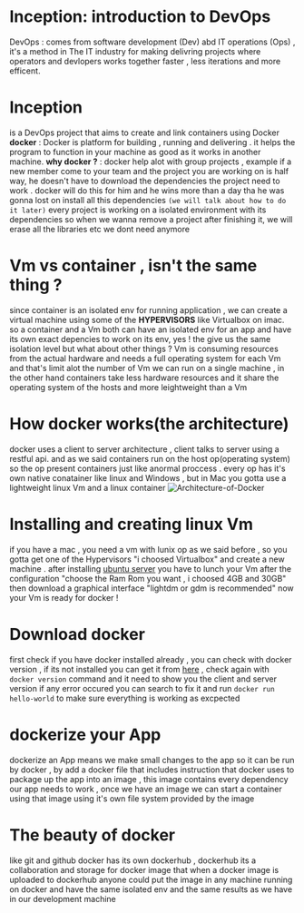 # Inception: introduction to DevOps
DevOps : comes from software development (Dev) abd IT operations (Ops) , it's a method in The IT industry for making delivring projects where operators and devlopers works together faster , less iterations and more efficent.
# Inception 
is a DevOps project that aims to create and link containers using Docker 
**docker** : Docker is platform for building , running and delivering . it helps the program to function in your machine as good as it works in another machine. 
**why docker ?** : docker help alot with group projects , example if a new member come to your team and the project you are working on is half way, he doesn't have to download the dependencies the project need to work . docker will do this for him and he wins more than a day tha he was gonna lost on install all this dependencies ``(we will talk about how to do it later)``
every project is working on a isolated environment with its dependencies so when we wanna remove a project after finishing it, we will erase all the libraries etc we dont need anymore
# Vm vs container , isn't the same thing ?
since container is an isolated env for running application , we can create a virtual machine using some of the **HYPERVISORS** like Virtualbox on imac. so a container and a Vm both can have an isolated env for an app and have its own exact depencies to work on its env, yes ! the give us the same isolation level but what about other things ? Vm is consuming resources from the actual hardware and needs a full operating system for each Vm and that's limit  alot the number of Vm we can run on a single machine , in the other hand containers take less hardware resources and it share the operating system of the hosts and more leightweight than a Vm 
# How docker works(the architecture)
docker uses a client to server architecture , client talks to server using a restful api. and as we said containers run on the host op(operating system) so the op present containers just like  anormal proccess . every op has it's own native conatainer like linux and Windows , but in Mac you gotta use a lightweight linux Vm and a linux container
![Architecture-of-Docker](https://github.com/kslik9/Inception/assets/115497057/81affb9c-b573-46d9-8aa1-e94be81b6d75)
# Installing and creating linux Vm
if you have a mac , you need a vm with lunix op as we said before , so you gotta get one of the Hypervisors "i choosed Virtualbox" and create a new machine . after installing [ubuntu server](https://ubuntu.com/download/server) you have to lunch your Vm after the configuration "choose the Ram Rom you want , i choosed 4GB and 30GB" then download a graphical interface "lightdm or gdm is recommended" now your Vm is ready for docker !
# Download docker 
first check if you have docker installed already , you can check with docker version , if its not installed you can get it from [here](https://docs.docker.com/engine/install/) , check again with ``docker version`` command and it need to show you the client and server version if any error occured you can search to fix it and run ``docker run hello-world`` to make sure everything is working as excpected 
# dockerize your App
dockerize an App means we make small changes to the app so it can be run by docker , by add a docker file that includes instruction that docker uses to package up the app into an image , this image contains every dependency our app needs to work , once we have an image we can start a container using that image using it's own file system provided by the image
# The beauty of docker 
like git and github docker has its own dockerhub , dockerhub its a collaboration and storage for docker image that when a docker image is uploaded to dockerhub anyone could put the image in any machine running on docker and have the same isolated env and the same results as we have in our development machine 
